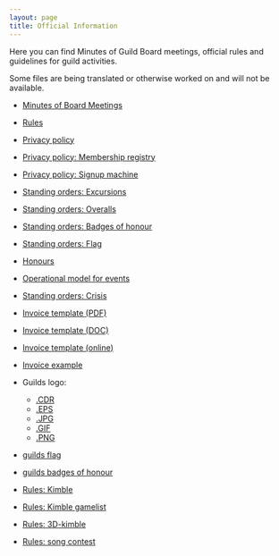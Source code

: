 ```yaml
---
layout: page
title: Official Information
---
```


Here you can find Minutes of Guild Board meetings, official rules and guidelines for guild activities.

Some files are being translated or otherwise worked on and will not be available.

* [Minutes of Board Meetings](https://drive.google.com/drive/folders/1ggK-LWjm4-FSW_4yNRBhzp7lJZ9Uyga9?usp=sharing)

* [Rules](https://as.fi/kilta/rules.html)
* [Privacy policy](http://old.as.fi/kilta/virallisuudet/rekisteriseloste/)
* [Privacy policy: Membership registry](https://as.fi/kilta/tietosuojaseloste_jasen.html)
* [Privacy policy: Signup machine](https://as.fi/kilta/tietosuojaseloste_ilmo.html)
* [Standing orders: Excursions](https://as.fi/kilta/excursio-ohjesaanto.html)
* [Standing orders: Overalls](https://as.fi/kilta/haalariohjesaanto.html)
* [Standing orders: Badges of honour](https://as.fi/kilta/merkkiohjesaanto.html)
* [Standing orders: Flag](https://as.fi/kilta/lippuohjesaanto.html)
* [Honours](http://old.as.fi/kilta/virallisuudet/kunnia/)
* [Operational model for events](http://old.as.fi/kilta/virallisuudet/toimintamalli/)
* [Standing orders: Crisis](https://as.fi/static/virallisuudet/kriisiohje.pdf)

* [Invoice template (PDF)](https://as.fi/static/virallisuudet/laskupohja_2016.pdf)
* [Invoice template (DOC)](https://as.fi/static/virallisuudet/laskupohja_2016.doc)
* [Invoice template (online)](https://forms.gle/zFwQQeogC3DB4GZq8)
* [Invoice example](https://as.fi/static/virallisuudet/esimerkkilasku.pdf)

* Guilds logo:
    - [.CDR](https://as.fi/static/virallisuudet/as_plain_BW.cdr)
    - [.EPS](https://as.fi/static/virallisuudet/as_plain_BW.eps)
    - [.JPG](https://as.fi/static/virallisuudet/as_plain_BW_150.jpg)
    - [.GIF](https://as.fi/static/virallisuudet/as_plain_BW.gif)
    - [.PNG](https://as.fi/static/virallisuudet/as_plain_bw.png)

* [guilds flag](http://old.as.fi/files/lippu2.jpg)
* [guilds badges of honour](http://old.as.fi/files/pranikat3.jpg)
* [Rules: Kimble](https://as.fi/static/virallisuudet/kimblerules.pdf)
* [Rules: Kimble gamelist](https://as.fi/static/virallisuudet/kimblelist.pdf)
* [Rules: 3D-kimble](https://as.fi/static/virallisuudet/3dkimblerules.pdf)
* [Rules: song contest](https://as.fi/static/virallisuudet/songcontest.pdf)
